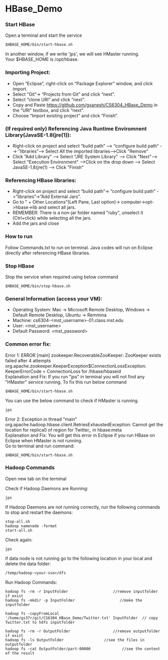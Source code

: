 # HBase_Demo

### Start HBase
Open a terminal and start the service
```
$HBASE_HOME/bin/start-hbase.sh
```
In another window, if we write 'jps', we will see HMaster running.  
Your $HBASE_HOME is /opt/hbase.


### Importing Project:
* Open “Eclipse”, right-click on “Package Explorer” window, and click import.
* Select “Git”-> “Projects from Git” and click “next”.
* Select “clone URI” and click “next”.
* Copy and Paste https://github.com/gxanesh/CS6304_HBase_Demo in the “URI” textbox, and click “next”. 
* Choose “Import existing project” and click “Finish”.


### (If required only) Referencing Java Runtime Enviromnent Library(JavaSE-1.8(jre(1)):
* Right-click on project and select “build path” --> “configure build path” --> ”libraries”--> Select All the imported libraries-->Click "Remove"
* Click ”Add Library” --> Select "JRE System Library" --> Click "Next"--> Select "Execution Environment" -->Click on the drop down --> Select JavaSE-1.8(jre(1) --> Click "Finish" 

### Referencing HBase libraries:
* Right-click on project and select “build path”-> “configure build path” ->”libraries”->”Add External Jars”.
* Go to " + Other Locations"(Left Pane, Last option)-> computer->opt->hbase->lib and select all jars.
* REMEMBER: There is a non-jar folder named "ruby", unselect it (Ctrl+click) while selecting all the jars.
* Add the jars and close

### How to run
Follow Commands.txt to run on terminal.
Java codes will run on Eclipse directly after referencing HBase libraries.

### Stop HBase
Stop the service when required using below command
```
$HBASE_HOME/bin/stop-hbase.sh
```


### General Information (access your VM):
* Operating System:         Mac -> Microsoft Remote Desktop, Windows -> Default Remote Desktop, Ubuntu -> Remmina
* Machine:                  cs6304-<mst_username>-01.class.mst.edu
* User:                     <mst_username>
* Default Password:         <mst_password>




### Common error fix:
Error 1: ERROR [main] zookeeper.RecoverableZooKeeper: ZooKeeper exists failed after 4 attempts  
org.apache.zookeeper.KeeperException$ConnectionLossException: KeeperErrorCode = ConnectionLoss for /hbase/hbaseid  
Explanation and Fix: If you run "jps" in terminal you will not find any "HMaster" service running. To fix this run below command 
```
$HBASE_HOME/bin/start-hbase.sh
```
You can use the below command to check if HMaster is running.
```
jps

```

Error 2: Exception in thread "main" org.apache.hadoop.hbase.client.RetriesExhaustedException: Cannot get the location for replica0 of region for Twitter,, in hbase:meta  
Explanation and Fix: You will get this error in Eclipse if you run HBase on Eclipse when HMaster is not running.   
Go to terminal and run command:
```
$HBASE_HOME/bin/start-hbase.sh
```

### Hadoop Commands
Open new tab on the terminal

Check if Hadoop Daemons are Running:
```
jps
```
If Hadoop Daemons are not running correctly, run the following commands to stop and restart the daemons:
```
stop-all.sh
hadoop namenode -format
start-all.sh
```
Check again:
```
jps
```
if data node is not running go to the following location in your local and delete the data folder:
```
/temp/hadoop-<your-sso>/dfs
```

Run Hadoop Commands:
```
hadoop fs -rm -r InputFolder					//remove inputfolder if exist
hadoop fs -mkdir -p InputFolder				       //make the inputfolder

hadoop fs -copyFromLocal '/home/gs37r/git/CS6304_HBase_Demo/Twitter.txt' InputFolder  // copy Twitter.txt to hdfs inputfolder
					  
hadoop fs -rm -r OutputFolder					//remove outputfolder if exist
hadoop fs -ls OutputFolder					//see the files in outputfolder
hadoop fs -cat OutputFolder/part-00000				//see the content of the result
```
